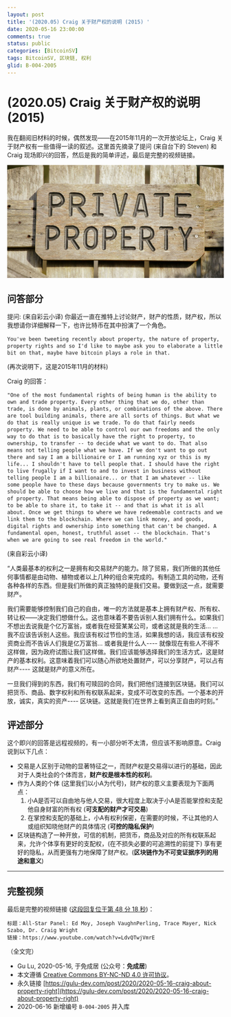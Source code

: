 ```yaml
---
layout: post
title: '(2020.05) Craig 关于财产权的说明 (2015) '
date: 2020-05-16 23:00:00
comments: true
status: public
categories: [BitcoinSV]
tags: BitcoinSV, 区块链, 权利
glid: B-004-2005
---
```


# (2020.05) Craig 关于财产权的说明 (2015) 

我在翻阅旧材料的时候，偶然发现——在2015年11月的一次开放论坛上，Craig 关于财产权有一些值得一读的叙述。这里首先摘录了提问 (来自台下的 Steven) 和 Craig 现场即兴的回答，然后是我的简单评述，最后是完整的视频链接。

![2020-05-16-craig-about-property-right](./2020-05-16-craig-about-property-right.jpg)

## 问答部分

提问: (来自彩云小译) 你最近一直在推特上讨论财产，财产的性质，财产权，所以我想请你详细解释一下，也许比特币在其中扮演了一个角色。

```
You've been tweeting recently about property, the nature of property, property rights and so I'd like to maybe ask you to elaborate a little bit on that, maybe have bitcoin plays a role in that. 
```

(再次说明下，这是2015年11月的材料) 

Craig 的回答：

```
"One of the most fundamental rights of being human is the ability to own and trade property. Every other thing that we do, other than trade, is done by animals, plants, or combinations of the above. There are tool building animals, there are all sorts of things. But what we do that is really unique is we trade. To do that fairly needs property. We need to be able to control our own freedoms and the only way to do that is to basically have the right to property, to ownership, to transfer -- to decide what we want to do. That also means not telling people what we have. If we don't want to go out there and say I am a billionaire or I am running xyz or this is my life... I shouldn't have to tell people that. I should have the right to live frugally if I want to and to invest in business without telling people I am a billionaire... or that I am whatever -- like some people have to these days because governments try to make us. We should be able to choose how we live and that is the fundamental right of property. That means being able to dispose of property as we want; to be able to share it, to take it -- and that is what it is all about. Once we get things to where we have redeemable contracts and we link them to the blockchain. Where we can link money, and goods, digital rights and ownership into something that can't be changed. A fundamental open, honest, truthful asset -- the blockchain. That's when we are going to see real freedom in the world."
```

(来自彩云小译)

“人类最基本的权利之一是拥有和交易财产的能力。除了贸易，我们所做的其他任何事情都是由动物、植物或者以上几种的组合来完成的。有制造工具的动物，还有各种各样的东西。但是我们所做的真正独特的是我们交易。要做到这一点，就需要财产。

我们需要能够控制我们自己的自由，唯一的方法就是基本上拥有财产权、所有权、转让权——决定我们想做什么。这也意味着不要告诉别人我们拥有什么。如果我们不想出去说我是个亿万富翁，或者我在经营某某公司，或者这就是我的生活... ... 我不应该告诉别人这些。我应该有权过节俭的生活，如果我想的话，我应该有权投资商业而不告诉人们我是亿万富翁... 或者我是什么人---- 就像现在有些人不得不这样做，因为政府试图让我们这样做。我们应该能够选择我们的生活方式，这是财产的基本权利。这意味着我们可以随心所欲地处置财产，可以分享财产，可以占有财产---- 这就是财产的意义所在。

一旦我们得到的东西，我们有可赎回的合同，我们把他们连接到区块链。我们可以把货币、商品、数字权利和所有权联系起来，变成不可改变的东西。一个基本的开放，诚实，真实的资产---- 区块链。这就是我们在世界上看到真正自由的时刻。”

## 评述部分

这个即兴的回答是远程视频的，有一小部分听不太清，但应该不影响原意。Craig 说到以下几点：

- 交易是人区别于动物的显著特征之一，而财产权是交易得以进行的基础，因此对于人类社会的个体而言，**财产权是根本性的权利**。
- 作为人类的个体 (这里我们以小A为代号)，财产权的意义主要表现为下面两点：
    1. 小A是否可以自由地与他人交易，很大程度上取决于小A是否能掌控和支配他自身财富的所有权 (**可支配的财产才可交易**)
    2. 在掌控和支配的基础上，小A有权利保密，在需要的时候，不让其他的人或组织知晓他财产的具体情况 (**可控的隐私保护**)
- 区块链构造了一种开放，可信的机制，把货币，商品及对应的所有权联系起来，允许个体享有更好的支配权，(在不损失必要的可追溯性的前提下) 享有更好的隐私，从而更强有力地保障了财产权。(**区块链作为不可变证据序列的用途和意义**)

----

## 完整视频

最后是完整的视频链接 ([这段回复位于第 48 分 18 秒](https://www.youtube.com/watch?v=LdvQTwjVmrE&t=2898s))：

```
标题：All-Star Panel: Ed Moy, Joseph VaughnPerling, Trace Mayer, Nick Szabo, Dr. Craig Wright
链接：https://www.youtube.com/watch?v=LdvQTwjVmrE
```

（全文完）

- Gu Lu, 2020-05-16, 于免成居 (公众号：**免成居**) 
- 本文遵循 [Creative Commons BY-NC-ND 4.0 许可协议](http://creativecommons.org/licenses/by-nc-nd/4.0/)。
- 永久链接 [https://gulu-dev.com/post/2020/2020-05-16-craig-about-property-right](https://gulu-dev.com/post/2020/2020-05-16-craig-about-property-right)
- 2020-06-16 新增编号 `B-004-2005` 并入库
